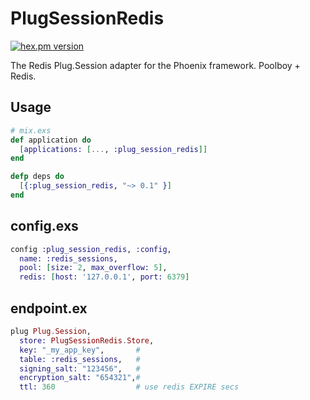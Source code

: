 PlugSessionRedis
================
[![hex.pm version](https://img.shields.io/hexpm/v/plug_session_redis.svg)](https://hex.pm/packages/plug_session_redis)

The Redis Plug.Session adapter for the Phoenix framework.
Poolboy + Redis.

## Usage 
```elixir
# mix.exs
def application do
  [applications: [..., :plug_session_redis]]
end

defp deps do
  [{:plug_session_redis, "~> 0.1" }]
end
```

## config.exs
```elixir
config :plug_session_redis, :config,
  name: :redis_sessions,
  pool: [size: 2, max_overflow: 5],
  redis: [host: '127.0.0.1', port: 6379]
```

## endpoint.ex  
```elixir
plug Plug.Session,
  store: PlugSessionRedis.Store,
  key: "_my_app_key",       #
  table: :redis_sessions,   #  
  signing_salt: "123456",   #
  encryption_salt: "654321",#
  ttl: 360                  # use redis EXPIRE secs
```
